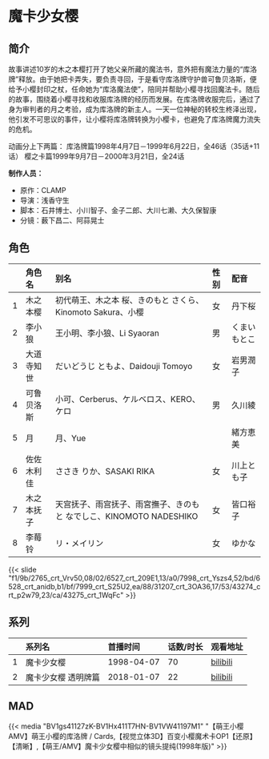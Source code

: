 # 魔卡少女樱


## 简介

故事讲述10岁的木之本樱打开了她父亲所藏的魔法书，意外把有魔法力量的“库洛牌”释放。由于她把卡弄失，要负责寻回，于是看守库洛牌守护兽可鲁贝洛斯，便给予小樱封印之杖，任命她为“库洛魔法使”，陪同并帮助小樱寻找回魔法卡。随后的故事，围绕着小樱寻找和收服库洛牌的经历而发展。在库洛牌收服完后，通过了身为审判者的月之考验，成为库洛牌的新主人。一天一位神秘的转校生柊泽出现，他引发不可思议的事件，让小樱将库洛牌转换为小樱卡，也避免了库洛牌魔力流失的危机。

动画分上下两篇：
库洛牌篇1998年4月7日－1999年6月22日，全46话（35话+11话）
樱之卡篇1999年9月7日－2000年3月21日，全24话

**制作人员：**
- 原作：CLAMP
- 导演：浅香守生
- 脚本：石井博士、小川智子、金子二郎、大川七濑、大久保智康
- 分镜：薮下昌二、阿蒜晃士

## 角色

|     |   角色名   |   别名  | 性别 |  配音  |
|:--- |:------  |:----      |:---  |:--   |
| 1 | 木之本樱 | 初代萌王、木之本 桜、きのもと さくら、Kinomoto Sakura、小樱 | 女 | 丹下桜 |
| 2 | 李小狼 | 王小明、李小狼、Li Syaoran | 男 | くまいもとこ |
| 3 | 大道寺知世 | だいどうじ ともよ、Daidouji Tomoyo | 女 | 岩男潤子 |
| 4 | 可鲁贝洛斯 | 小可、Cerberus、ケルベロス、KERO、ケロ | 男 | 久川綾 |
| 5 | 月 | 月、Yue |  | 緒方恵美 |
| 6 | 佐佐木利佳 | ささき りか、SASAKI RIKA | 女 | 川上とも子 |
| 7 | 木之本抚子 | 天宫抚子、雨宫抚子、雨宮撫子、きのもと なでしこ、KINOMOTO NADESHIKO | 女 | 皆口裕子 |
| 8 | 李莓铃 | リ・メイリン | 女 | ゆかな |

{{< slide "f1/9b/2765_crt_Vrv50,08/02/6527_crt_209E1,13/a0/7998_crt_Yszs4,52/bd/6528_crt_anidb,b1/bf/7999_crt_S25U2,ea/88/31207_crt_3OA36,17/53/43274_crt_p2w79,23/ca/43275_crt_1WqFc" >}}

## 系列

|     |   系列名   |   首播时间  | 话数/时长  | 观看地址 |
|:---  |:------    |:----      |:---       |:---  |
| 1 | 魔卡少女樱 | 1998-04-07 | 70 | [bilibili](https://www.bilibili.com/bangumi/play/ss3756)  |
| 2 | 魔卡少女樱 透明牌篇 | 2018-01-07 | 22 | [bilibili](https://www.bilibili.com/bangumi/play/ss21421)  |


## MAD

{{< media  "BV1gs41127zK-BV1Hx411T7HN-BV1VW41197M1" 
"【萌王小樱 AMV】萌王小樱的库洛牌 / Cards,【视觉立体3D】百变小樱魔术卡OP1【还原】【清晰】,【萌王/AMV】魔卡少女樱中相似的镜头提纯(1998年版)" >}}

